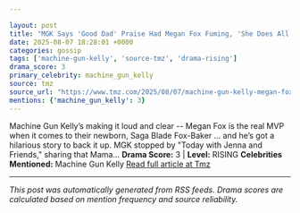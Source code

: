 ```yaml
---

layout: post
title: "MGK Says 'Good Dad' Praise Had Megan Fox Fuming, 'She Does All The Work'"
date: 2025-08-07 18:28:01 +0000
categories: gossip
tags: ['machine-gun-kelly', 'source-tmz', 'drama-rising']
drama_score: 3
primary_celebrity: machine_gun_kelly
source: tmz
source_url: "https://www.tmz.com/2025/08/07/machine-gun-kelly-megan-fox-parenting-baby-daughter/"
mentions: {'machine_gun_kelly': 3}
---
```


Machine Gun Kelly’s making it loud and clear -- Megan Fox is the real MVP when it comes to their newborn, Saga Blade Fox-Baker ... and he’s got a hilarious story to back it up. MGK stopped by "Today with Jenna and Friends," sharing that Mama… **Drama Score:** 3 | **Level:** RISING **Celebrities Mentioned:** Machine Gun Kelly [Read full article at Tmz](https://www.tmz.com/2025/08/07/machine-gun-kelly-megan-fox-parenting-baby-daughter/)

---

*This post was automatically generated from RSS feeds. Drama scores are calculated based on mention frequency and source reliability.*